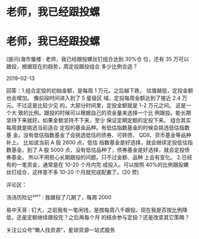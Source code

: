 # 老师，我已经跟投螺

# 老师，我已经跟投螺

(提问)海市蜃楼 : 老师，我已经跟投螺丝钉组合达到 30%仓 位，还有 35 万可以跟投，根据现在的趋势，周定投跟投组合 多少比例合适？

2019-02-13

回答：1.组合定投的初始金额，是每周 1 万元。之后越下跌， 估值越低，定投金额也会增加。 像前段时间进入到了 5 星级区 域，定投每周金额达到了接近 2.4 万元。不过这是比较少见 的。大部分时间里，定投金额就是 1-2 万元之间。 这是一个大 致的比例。跟投的时候可以根据自己的资金量来选择一个比 例跟投。能长期坚持下来就好。如果金额坚持不下来，至少 保证定期定额的定投下来。 组合其实每周就是挑选当前适合 定投的基金品种。有低估指数基金的时候会挑选低估指数基 金。没有低估指数基金了会挑选低估的债券、可转债、 QDII、货币基金等品种补上。 比如说当前 A 股 2600 点，低估 指数基金是好选择，就会继续定投低估指数基金。到了 A 股 5000 点，没有低估品种了，债券基金是好选择，就会定投债 券基金。 所以不用担心长期跟投的问题。只不过金额、品种 上会有变化。 2.已经有的一笔资金，通常是在 10-20 个月内完 成投入。可以按照 40%的比例跟投螺丝钉组合，这样差不多 10-20 个月就完成配置了。(20 赞)

评论区：

汤汤历险记²⁰¹⁷ : 我跟投了几期了，每周 2000

易中天哥 : 钉大，之前我有一笔闲钱，是按每周八千跟投。现在我是否按比例降低，还是定额继续跟投完？之后再每个月 的结余参与定投？还是改变其它策略？

关注公众号"懒人找资源"，星球资源一站式服务